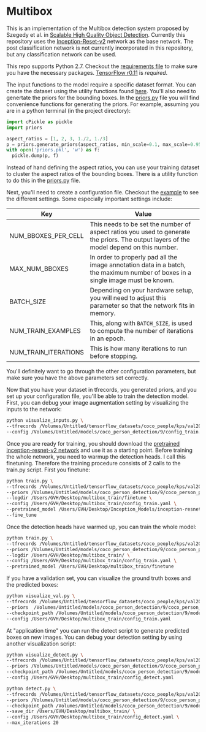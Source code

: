 # Multibox

This is an implementation of the Multibox detection system proposed by Szegedy et al. in [Scalable High Quality Object Detection](https://arxiv.org/abs/1412.1441). Currently this repository uses the [Inception-Reset-v2](https://arxiv.org/abs/1602.07261) network as the base network. The post classification network is not currently incorporated in this repository, but any classification network can be used. 

This repo supports Python 2.7. Checkout the [requirements file](requirements.txt) to make sure you have the necessary packages. [TensorFlow r0.11](https://www.tensorflow.org/versions/r0.11/get_started/index.html) is *required*. 
 

The input functions to the model require a specific dataset format. You can create the dataset using the utility functions found [here](https://github.com/gvanhorn38/inception/tree/master/inputs). You'll also need to genertate the priors for the bounding boxes. In the [priors.py](priors.py) file you will find convenience functions for generating the priors. For example, assuming you are in a python terminal (in the project directory):

```python
import cPickle as pickle
import priors

aspect_ratios = [1, 2, 3, 1./2, 1./3]
p = priors.generate_priors(aspect_ratios, min_scale=0.1, max_scale=0.95, restrict_to_image_bounds=True)
with open('priors.pkl', 'w') as f:
  pickle.dump(p, f)
``` 

Instead of hand defining the aspect ratios, you can use your training dataset to cluster the aspect ratios of the bounding boxes. There is a utility function to do this in the [priors.py](priors.py) file. 

Next, you'll need to create a configuration file. Checkout the [example](config.yaml.example) to see the different settings. Some especially important settings include:

| Key | Value|
|-----|------|
| NUM_BBOXES_PER_CELL | This needs to be set the number of aspect ratios you used to generate the priors. The output layers of the model depend on this number. |
| MAX_NUM_BBOXES | In order to properly pad all the image annotation data in a batch, the maximum number of boxes in a single image must be known. |
| BATCH_SIZE | Depending on your hardware setup, you will need to adjust this parameter so that the network fits in memory. |
| NUM_TRAIN_EXAMPLES | This, along with `BATCH_SIZE`, is used to compute the number of iterations in an epoch. |
| NUM_TRAIN_ITERATIONS | This is how many iterations to run before stopping. |

You'll definitely want to go through the other configuration parameters, but make sure you have the above parameters set correctly.

Now that you have your dataset in tfrecords, you generated priors, and you set up your configuration file, you'll be able to train the detection model. First, you can debug your image augmentation setting by visualizing the inputs to the network:

```sh
python visualize_inputs.py \
--tfrecords /Volumes/Untitled/tensorflow_datasets/coco_people/kps/val2000/* \
--config /Volumes/Untitled/models/coco_person_detection/9/config_train.yaml
```

Once you are ready for training, you should download the [pretrained inception-resnet-v2 network](https://research.googleblog.com/2016/08/improving-inception-and-image.html) and use it as a starting point. Before training the whole network, you need to warmup the detection heads. I call this finetuning. Therefore the training procedure consists of 2 calls to the train.py script. First you finetune: 

```sh
python train.py \
--tfrecords /Volumes/Untitled/tensorflow_datasets/coco_people/kps/val2000/* \
--priors /Volumes/Untitled/models/coco_person_detection/9/coco_person_priors_7.pkl \
--logdir /Users/GVH/Desktop/multibox_train/finetune \
--config /Users/GVH/Desktop/multibox_train/config_train.yaml \
--pretrained_model /Users/GVH/Desktop/Inception_Models/inception-resnet-v2/inception_resnet_v2_2016_08_30.ckpt \
--fine_tune
```

Once the detection heads have warmed up, you can train the whole model:

```sh
python train.py \
--tfrecords /Volumes/Untitled/tensorflow_datasets/coco_people/kps/val2000/* \
--priors /Volumes/Untitled/models/coco_person_detection/9/coco_person_priors_7.pkl \
--logdir /Users/GVH/Desktop/multibox_train/ \
--config /Users/GVH/Desktop/multibox_train/config_train.yaml \
--pretrained_model /Users/GVH/Desktop/multibox_train/finetune
```

If you have a validation set, you can visualize the ground truth boxes and the predicted boxes:

```sh
python visualize_val.py \
--tfrecords /Volumes/Untitled/tensorflow_datasets/coco_people/kps/val2000/* \
--priors  /Volumes/Untitled/models/coco_person_detection/9/coco_person_priors_7.pkl \
--checkpoint_path /Volumes/Untitled/models/coco_person_detection/9/model.ckpt-300000 \
--config /Users/GVH/Desktop/multibox_train/config_train.yaml
```

At "application time" you can run the detect script to generate predicted boxes on new images. You can debug your detection setting by using another visualization script:

```sh
python visualize_detect.py \
--tfrecords /Volumes/Untitled/tensorflow_datasets/coco_people/kps/val2000/* \
--priors /Volumes/Untitled/models/coco_person_detection/9/coco_person_priors_7.pkl \
--checkpoint_path /Volumes/Untitled/models/coco_person_detection/9/model.ckpt-300000 \
--config /Users/GVH/Desktop/multibox_train/config_detect.yaml
```

```sh
python detect.py \
--tfrecords /Volumes/Untitled/tensorflow_datasets/coco_people/kps/val2000/* \
--priors /Volumes/Untitled/models/coco_person_detection/9/coco_person_priors_7.pkl \
--checkpoint_path /Volumes/Untitled/models/coco_person_detection/9/model.ckpt-300000 \
--save_dir /Users/GVH/Desktop/multibox_train/ \
--config /Users/GVH/Desktop/multibox_train/config_detect.yaml \
--max_iterations 20
```

